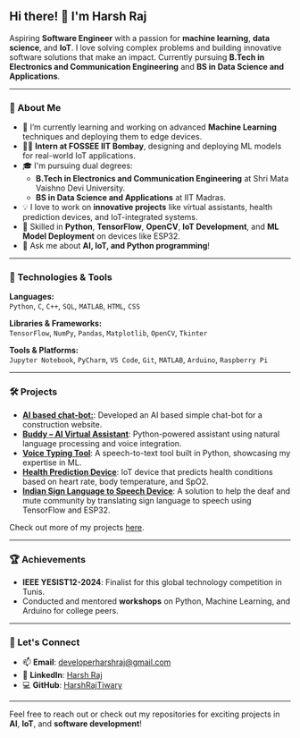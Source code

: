 ## Hi there! 👋 I'm Harsh Raj

Aspiring **Software Engineer** with a passion for **machine learning**, **data science**, and **IoT**. I love solving complex problems and building innovative software solutions that make an impact. Currently pursuing **B.Tech in Electronics and Communication Engineering** and **BS in Data Science and Applications**. 

---

### 🚀 About Me

- 🌱 I’m currently learning and working on advanced **Machine Learning** techniques and deploying them to edge devices.
- 👨‍💻 **Intern at FOSSEE IIT Bombay**, designing and deploying ML models for real-world IoT applications.
- 🎓 I'm pursuing dual degrees: 
  - **B.Tech in Electronics and Communication Engineering** at Shri Mata Vaishno Devi University.
  - **BS in Data Science and Applications** at IIT Madras.
- 💡 I love to work on **innovative projects** like virtual assistants, health prediction devices, and IoT-integrated systems.
- 🤖 Skilled in **Python**, **TensorFlow**, **OpenCV**, **IoT Development**, and **ML Model Deployment** on devices like ESP32.
- 💬 Ask me about **AI, IoT, and Python programming**!

---

### 🔧 Technologies & Tools

**Languages:**  
`Python`, `C`, `C++`, `SQL`, `MATLAB`, `HTML`, `CSS`

**Libraries & Frameworks:**  
`TensorFlow`, `NumPy`, `Pandas`, `Matplotlib`, `OpenCV`, `Tkinter`

**Tools & Platforms:**  
`Jupyter Notebook`, `PyCharm`, `VS Code`, `Git`, `MATLAB`, `Arduino`, `Raspberry Pi`

---

### 🛠️ Projects
- [**AI based chat-bot:**](https://github.com/HarshRajTiwary/ChatBot): Developed an AI based simple chat-bot for a construction website. 
- [**Buddy – AI Virtual Assistant**](https://github.com/HarshRajTiwary/Buddy): Python-powered assistant using natural language processing and voice integration.
- [**Voice Typing Tool**](https://github.com/HarshRajTiwary/Voice-Typing): A speech-to-text tool built in Python, showcasing my expertise in ML.
- [**Health Prediction Device**](https://github.com/HarshRajTiwary/Health-Prediction-Device): IoT device that predicts health conditions based on heart rate, body temperature, and SpO2.
- [**Indian Sign Language to Speech Device**](https://github.com/HarshRajTiwary/Indian-Sign-Language-to-speech-device): A solution to help the deaf and mute community by translating sign language to speech using TensorFlow and ESP32.

Check out more of my projects [here](https://github.com/HarshRajTiwary?tab=repositories).

---

### 🏆 Achievements

- **IEEE YESIST12-2024**: Finalist for this global technology competition in Tunis.
- Conducted and mentored **workshops** on Python, Machine Learning, and Arduino for college peers.

---

### 🔗 Let's Connect

- 📫 **Email**: [developerharshraj@gmail.com](mailto:developerharshraj@gmail.com)
- 💼 **LinkedIn**: [Harsh Raj](https://in.linkedin.com/in/harsh-raj-416a0b27b)
- 💻 **GitHub**: [HarshRajTiwary](https://github.com/HarshRajTiwary)

---

Feel free to reach out or check out my repositories for exciting projects in **AI**, **IoT**, and **software development**!
